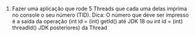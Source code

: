 1) Fazer uma aplicação que rode 5 Threads que cada uma delas imprima no console o seu
número (TID).
Dica: O número que deve ser impresso é a saída da operação (int id = (int) getId() até JDK 18
ou int id = (int) threadId() JDK posteriores) da Thread

